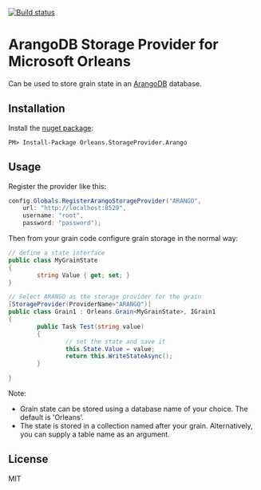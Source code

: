 [![Build status](https://ci.appveyor.com/api/projects/status/c6025rmq05xbegvp/branch/master?svg=true)](https://ci.appveyor.com/project/OrleansContrib/orleans-storageprovider-arango/branch/master)

# ArangoDB Storage Provider for Microsoft Orleans

Can be used to store grain state in an [ArangoDB](https://www.arangodb.com/) database.

## Installation

Install the [nuget package](https://www.nuget.org/packages/Orleans.StorageProvider.Arango):

```
PM> Install-Package Orleans.StorageProvider.Arango
```

## Usage

Register the provider like this:

```c#
config.Globals.RegisterArangoStorageProvider("ARANGO",
    url: "http://localhost:8529",
    username: "root",
    password: "password");
```

Then from your grain code configure grain storage in the normal way:

```c#
// define a state interface
public class MyGrainState
{
        string Value { get; set; }
}

// Select ARANGO as the storage provider for the grain
[StorageProvider(ProviderName="ARANGO")]
public class Grain1 : Orleans.Grain<MyGrainState>, IGrain1
{
        public Task Test(string value)
        {
                // set the state and save it
                this.State.Value = value;
                return this.WriteStateAsync();
        }

}
```

Note:

* Grain state can be stored using a database name of your choice. The default is 'Orleans'.
* The state is stored in a collection named after your grain. Alternatively, you can supply a table name as an argument.

## License

MIT
